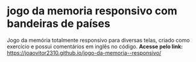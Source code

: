 # jogo da memoria responsivo com bandeiras de países
 Jogo da memória totalmente responsivo para diversas telas, criado como exercício e possui comentários em inglês no código. **Acesse pelo link:** https://joaovitor2310.github.io/jogo-da-memoria--responsivo/
